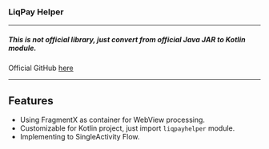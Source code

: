 ### LiqPay Helper
-----
##### This is not official library, just convert from official Java JAR to Kotlin module.
Official GitHub [here](https://github.com/liqpay/sdk-aos)

------
## Features
- Using FragmentX as container for WebView processing.
- Customizable for Kotlin project, just import `liqpayhelper` module.
- Implementing to SingleActivity Flow.